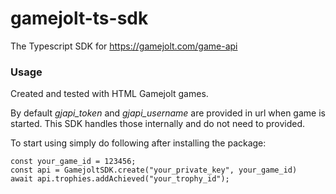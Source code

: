 # gamejolt-ts-sdk

The Typescript SDK for https://gamejolt.com/game-api

### Usage

Created and tested with HTML Gamejolt games.

By default *gjapi_token* and *gjapi_username* are provided in url when game is started. This SDK handles those internally and do not need to provided.

To start using simply do following after installing the package:

```
const your_game_id = 123456;
const api = GamejoltSDK.create("your_private_key", your_game_id)
await api.trophies.addAchieved("your_trophy_id");
```
